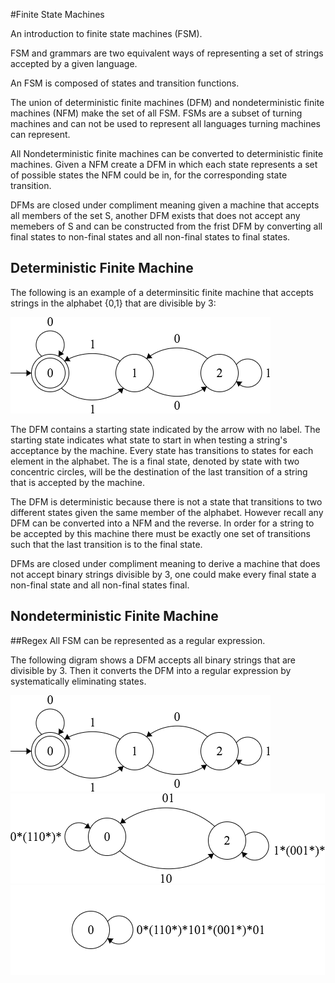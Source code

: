 #Finite State Machines

An introduction to finite state machines (FSM).

FSM and grammars are two equivalent ways of representing a set of strings accepted by a given language.

An FSM is composed of states and transition functions.

The union of deterministic finite machines (DFM) and nondeterministic finite machines (NFM) make the set of all FSM. FSMs are a subset of turning machines and can not be used to represent all languages turning machines can represent.

All Nondeterministic finite machines can be converted to deterministic finite machines. Given a NFM create a DFM in which each state represents a set of possible states the NFM could be in, for the corresponding state transition.

DFMs are closed under compliment meaning given a machine that accepts all members of the set S, another DFM exists that does not accept any memebers of S and can be constructed from the frist DFM by converting all final states to non-final states and all non-final states to final states.

## Deterministic Finite Machine

The following is an example of a determinsitic finite machine that accepts strings in the alphabet {0,1} that are divisible by 3:

<img src="assets/DFM-divisible-by-3.png" />

The DFM contains a starting state indicated by the arrow with no label. The starting state indicates what state to start in when testing a string's acceptance by the machine.
Every state has transitions to states for each element in the alphabet.
The is a final state, denoted by state with two concentric circles, will be the destination of the last transition of a string that is accepted by the machine.

The DFM is deterministic because there is not a state that transitions to two different states given the same member of the alphabet. However recall any DFM can be converted into a NFM and the reverse.
In order for a string to be accepted by this machine there must be exactly one set of transitions such that the last transition is to the final state.


DFMs are closed under compliment meaning to derive a machine that does not accept binary strings divisible by 3, one could make every final state a non-final state and all non-final states final.


## Nondeterministic Finite Machine




##Regex
All FSM can be represented as a regular expression.

The following digram shows a DFM accepts all binary strings that are divisible by 3.
Then it converts the DFM into a regular expression by systematically eliminating states.


<img src="assets/DFM-divisible-by-3.png" />

<img src="assets/DFM-to-regex-step-2.png" />

<img src="assets/DFM-to-regex-step-3.png" />
